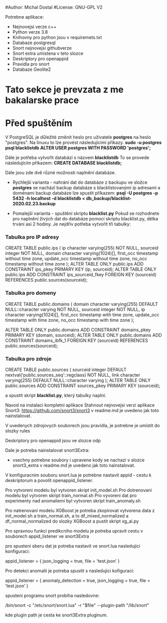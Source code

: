 #Author: Michal Dostal
#License: GNU-GPL V2

Potrebne aplikace:
- Nejnovejsi verze c++
- Python verze 3.8
- Knihovny pro python jsou v requiremets.txt
- Databaze postgresql
- Snort nejnovejsi githubverze
- Snort extra umistena v teto slozce
- Deskriptory pro openappid
- Pravidla pro snort
- Databaze Geolite2

# Tato sekce je prevzata z me bakalarske prace
# Před spuštěním
V PostgreSQL je důležité změnit heslo pro uživatele **postgres** na heslo "postgres". 
Na linuxu to lze provést následujícimi příkazy.
**sudo -u postgres psql blacklistdb**
**ALTER USER postgres WITH PASSWORD 'postgres';**

Dále je potřeba vytvořit databázi s názvem **blacklistdb**
To se provede následujícím příkazem: **CREATE DATABASE blacklistdb;**

Dále jsou zde dvě různé možnosti naplnění databáze.
- Rychlejší varianta - nahrání dat do databáze z backupu
ve složce **postgres** se nachází backup databáze s blacklistovanými ip adresami a doménami
backup databáze lze spustit příkazem: **psql -U postgres -p 5432 -h localhost -d blacklistdb < db_backup/blacklist-2020.02.23.backup**

- Pomalejší varianta - spuštění skriptu **blacklist.py**
Pokud se rozhodnete pro naplnění živých dat do databáze pomocí skriptu blacklist.py, délka trvání asi 2 hodiny.
Je nejdřív potřeba vytvořit tři tabulky:

### Tabulka pro IP adresy

CREATE TABLE public.ips (
    ip character varying(255) NOT NULL,
    sourceid integer NOT NULL,
    domain character varying(1024)[],
    first_occ timestamp without time zone,
    update_occ timestamp without time zone,
    no_occ timestamp without time zone
);
ALTER TABLE ONLY public.ips
    ADD CONSTRAINT ips_pkey PRIMARY KEY (ip, sourceid);
ALTER TABLE ONLY public.ips
    ADD CONSTRAINT ips_sourceid_fkey FOREIGN KEY (sourceid) REFERENCES public.sources(sourceid);

### Tabulka pro domeny

CREATE TABLE public.domains (
    domain character varying(255) DEFAULT NULL::character varying NOT NULL,
    sourceid integer NOT NULL,
    ip character varying(1024)[],
    first_occ timestamp with time zone,
    update_occ timestamp with time zone,
    no_occ timestamp with time zone
);


ALTER TABLE ONLY public.domains
    ADD CONSTRAINT domains_pkey PRIMARY KEY (domain, sourceid);
ALTER TABLE ONLY public.domains
    ADD CONSTRAINT domains_ibfk_1 FOREIGN KEY (sourceid) REFERENCES public.sources(sourceid);

### Tabulka pro zdroje

CREATE TABLE public.sources (
    sourceid integer DEFAULT nextval('public.sources_seq'::regclass) NOT NULL,
    link character varying(255) DEFAULT NULL::character varying
);
ALTER TABLE ONLY public.sources
    ADD CONSTRAINT sources_pkey PRIMARY KEY (sourceid);

a spustit skript **blacklist.py**, který tabulky naplní.


Navod na instalaci kompletni aplikace
Stahnout nejnovejsi verzi aplikace Snort3:
https://github.com/snort3/snort3
v readme.md je uvedeno jak toto nainstalovat.

V uvedenych zdrojovych souborech jsou pravidla,
je potrebne je umistit do slozky rules

Deskriptory pro openappid jsou ve slozce odp

Dale je potreba nainstalovat snort3Extra:
- vsechny potrebne soubory i upravene kody se nachazi v slozce snort3_extra
v readme.md je uvedeno jak toto nainstalovat.

V konfiguracnim souboru snort.lua je potrebne nastavit
appid - cestu k deskriptorum
a povolit openappid_listener.


Pro vytvoreni modelu byl vytvoren skript init_model.sh
Pro dotrenovani modelu byl vytvoren skript train_normal.sh
Pro vyvoreni dat pro experimenty nad anomaliemi byl vytvoren skript train_anomaly.sh




Pro natrenovani modelu XGBoost je potreba zkopirovat vytvorena data z init_model.sh a train_normal.sh, a to
df_mixed_normalized a df_normal_normalized do slozky XGBoost a pustit skript xg_ai.py

Pro spravnou funkci predikcniho modelu je potreba upravit cestu v souborech appid_listener ve snort3Extra

pro spusteni sberu dat je potreba nastavit ve snort.lua nasledujici konfiguraci:

appid_listener = {
json_logging = true,
file = ’test.json’
}

Pro detekci anomalii je potreba spustit s nasledujici kofiguraci:

appid_listener = {
anomaly_detection = true,
json_logging = true,
file = ’test.json’
}

spusteni programu snort probiha nasledovne:

/bin/snort -c "/etc/snort/snort.lua" -r "$file" --plugin-path "/lib/snort"

kde plugin path je cesta ke snort3Extra pluginum.
